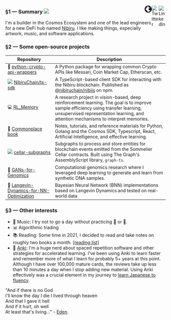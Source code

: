 <!-- [Software Project Portfolio](https://unique-divine.github.io/projects/) • [Resume](https://unique-divine.github.io/resume_public.pdf) • [About Me](https://unique-divine.github.io/about/) • [Blog](https://unique-divine.github.io/)  -->

[<img align="right" alt="LinkedIn" width="22px" src="https://cdn.jsdelivr.net/npm/simple-icons@v3/icons/linkedin.svg" />][social-LinkedIn] 
[<img align="right" alt="Twitter" width="22px" src="https://cdn.jsdelivr.net/npm/simple-icons@3.13.0/icons/twitter.svg" />][social-Twitter]
[<img align="right" alt="Personal Website" width="22px" src="https://raw.githubusercontent.com/iconic/open-iconic/master/svg/globe.svg" />][website]

### §1 — Summary <img src="https://media.giphy.com/media/WUlplcMpOCEmTGBtBW/giphy.gif" width="30">

I'm a builder in the Cosmos Ecosystem and one of the lead engineers for a new DeFi hub named [Nibiru](https://nibiru.fi). I like making things, especially artwork, music, and software applications. 
 
### §2 — Some open-source projects

| Repository | Description |
| ---- | ----------- |
| 🐍 [python-crypto-api-wrappers] | A Python package for wrapping common Crypto APIs like Messari, Coin Market Cap, Etherscan, etc. |
| <img src="https://upload.wikimedia.org/wikipedia/commons/4/4c/Typescript_logo_2020.svg" height=18> [NibiruChain/ts-sdk](https://github.com/NibiruChain/ts-sdk/) | A TypeScript-based client SDK for interacting with the Nibiru blockchain. Published as [@nibiruchain/nibijs](https://www.npmjs.com/package/@nibiruchain/nibijs) on npm. |
| 💻 [RL_Memory][rl-memory] | A research project in vision-based, deep reinforcement learning. The goal is to improve sample efficiency using transfer learning, unsupervised representation learning, and attention mechanisms to interpret memories. |
| 📝 [Commonplace book][commonplace-book] |  Notes, tutorials, and reference materials for Python, Golang and the Cosmos SDK, Typescript, React, Artificial Intelligence, and effective learning. |
| <img src="https://www.assemblyscript.org/images/icon.svg" style="width:18px; margin: 0; display:inline;"> [cellar-subgraphs](https://github.com/PeggyJV/cellar-subgraphs/) | Subgraphs to process and store entities for blockchain events emitted from the Sommelier Cellar contracts. Built using The Graph's AssemblyScript library, `graph-ts`.  |
| 🧬 [GANs-for-Genomics][genomics-gans-code] | Computational genomics research where I leveraged deep learning to generate and learn from synthetic DNA samples. |
| 🏫 [Langevin-Dynamics-for-NN-Optimization][langevin-repo] | Bayesian Neural Network (BNN) implementations based on Langevin Dynamics and tested on real-world data |

### §3 — Other interests 

- 🎼 Music: I try not to go a day without practicing 🎷 or 🎹.
- 📊 Algorithmic trading
- 📚 Reading: Some time in 2021, I decided to read and take notes on roughly two books a month. [[reading list]][reading-list]
- 🧠 [Anki](https://apps.ankiweb.net/): I'm a huge nerd about spaced repetition software and other strategies for accelerated learning. I've been using Anki to learn faster and remember more of what I learn for probably 5+ years at this point. Although I have over 100,000 mature cards, the reviews take up less than 10 minutes a day when I stop adding new material. Using Anki effectively was a crucial element in my journey to [learn Japanese to fluency](https://uniquedivine.blog/post/japanese/why_learn_jp_again/). 

"And if there is no God  
I'll know the day I die I lived through heaven  
And that I gave it hell  
And if it hurt, oh well  
At least that's living..." - [Eden](https://youtu.be/geZ_5Ri7ANg). 

<!-- ----------   Hyperlinks   ---------- -->

<!-- Repo links -->
[recent project]: https://github.com/Unique-Divine/Langevin-Dynamics-for-NN-Optimization
[python-crypto-api-wrappers]: https://github.com/Unique-Divine/python-crypto-api-wrappers
[rl-memory]: https://github.com/Unique-Divine/RL_memory
[genomics-gans-code]: https://github.com/Unique-Divine/GANs-for-Genomics
[langevin-repo]: https://github.com/Unique-Divine/Langevin-Dynamics-for-NN-Optimization

<!-- Icons links -->
[website]: https://unique-divine.github.io/projects/
[social-LinkedIn]: https://www.linkedin.com/in/unique-divine/
[social-Twitter]: https://twitter.com/RealUDivine
[social-Facebook]: https://www.facebook.com/real.unique.divine 
[commonplace-book]: https://unique-divine.gitbook.io/commonplace-book

<!--  Other links -->
[Jie]: https://www.linkedin.com/in/jie-yuan-03429973/
[Itsik]: https://www.engineering.columbia.edu/faculty/itsik-peer
[reading-list]: https://github.com/Unique-Divine/Unique-Divine/blob/master/list-reading-tracker.md

<!--
**Unique-Divine/Unique-Divine** is a ✨ _special_ ✨ repository because its `README.md` (this file) appears on your GitHub profile.
Here are some ideas to get you started:

### Greetings, human 👋

- 👯 I’m looking to collaborate on ...
- 🤔 I’m looking for help with ...
- 💬 Ask me about ... Anki and language learning Japanese.
- 📫 How to reach me: ...
- 😄 
- ⚡ Fun fact: ...
-->
